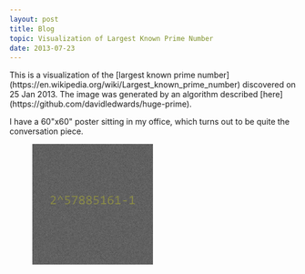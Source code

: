 ```yaml
---
layout: post
title: Blog
topic: Visualization of Largest Known Prime Number
date: 2013-07-23
---
```

<div class="content" markdown="1">
This is a visualization of the [largest known prime number](https://en.wikipedia.org/wiki/Largest_known_prime_number) discovered on 25 Jan 2013. The image was generated by an algorithm described [here](https://github.com/davidledwards/huge-prime).

I have a 60"x60" poster sitting in my office, which turns out to be quite the conversation piece.

[
    <figure class="image">
        <img src="/images/largest-known-prime.png" style="width:50%">
    </figure>
](https://github.com/davidledwards/huge-prime/raw/master/huge-prime.png)
</div>
